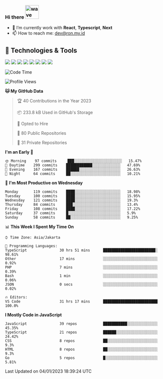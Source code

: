 ### Hi there <img src="https://i.ibb.co/q0Hx1KK/wave.gif" alt="wave" width="45px">

- 🌱 I’m currently work with **React**, **Typescript**, **Next**
- 📫 How to reach me: dev@ron.my.id

## 🔧 Technologies & Tools

![](https://img.shields.io/badge/OS-Linux-informational?style=flat&logo=linux&logoColor=white&color=2bbc8a)
![](https://img.shields.io/badge/OS-Windows-informational?style=flat&logo=windows&logoColor=white&color=2bbc8a)
![](https://img.shields.io/badge/Code-JavaScript-informational?style=flat&logo=javascript&logoColor=white&color=2bbc8a)
![](https://img.shields.io/badge/Code-Golang-informational?style=flat&logo=go&logoColor=white&color=2bbc8a)
![](https://img.shields.io/badge/Code-React-informational?style=flat&logo=react&logoColor=white&color=2bbc8a)
![](https://img.shields.io/badge/Code-Next-informational?style=flat&logo=next.js&logoColor=white&color=2bbc8a)
![](https://img.shields.io/badge/Shell-Bash-informational?style=flat&logo=gnu-bash&logoColor=white&color=2bbc8a)
![](https://img.shields.io/badge/Tools-Docker-informational?style=flat&logo=docker&logoColor=white&color=2bbc8a)

<!--START_SECTION:waka-->
![Code Time](http://img.shields.io/badge/Code%20Time-883%20hrs%209%20mins-blue)

![Profile Views](http://img.shields.io/badge/Profile%20Views-0-blue)

**🐱 My GitHub Data** 

> 🏆 40 Contributions in the Year 2023
 > 
> 📦 233.8 kB Used in GitHub's Storage 
 > 
> 💼 Opted to Hire
 > 
> 📜 80 Public Repositories 
 > 
> 🔑 31 Private Repositories  
 > 
**I'm an Early 🐤** 

```text
🌞 Morning    97 commits     ███░░░░░░░░░░░░░░░░░░░░░░   15.47% 
🌆 Daytime    299 commits    ████████████░░░░░░░░░░░░░   47.69% 
🌃 Evening    167 commits    ██████░░░░░░░░░░░░░░░░░░░   26.63% 
🌙 Night      64 commits     ██░░░░░░░░░░░░░░░░░░░░░░░   10.21%

```
📅 **I'm Most Productive on Wednesday** 

```text
Monday       119 commits    ████░░░░░░░░░░░░░░░░░░░░░   18.98% 
Tuesday      100 commits    ████░░░░░░░░░░░░░░░░░░░░░   15.95% 
Wednesday    121 commits    ████░░░░░░░░░░░░░░░░░░░░░   19.3% 
Thursday     84 commits     ███░░░░░░░░░░░░░░░░░░░░░░   13.4% 
Friday       108 commits    ████░░░░░░░░░░░░░░░░░░░░░   17.22% 
Saturday     37 commits     █░░░░░░░░░░░░░░░░░░░░░░░░   5.9% 
Sunday       58 commits     ██░░░░░░░░░░░░░░░░░░░░░░░   9.25%

```


📊 **This Week I Spent My Time On** 

```text
⌚︎ Time Zone: Asia/Jakarta

💬 Programming Languages: 
TypeScript               30 hrs 51 mins      ████████████████████████░   98.61% 
Other                    17 mins             ░░░░░░░░░░░░░░░░░░░░░░░░░   0.92% 
PHP                      7 mins              ░░░░░░░░░░░░░░░░░░░░░░░░░   0.39% 
Bash                     1 min               ░░░░░░░░░░░░░░░░░░░░░░░░░   0.06% 
JSON                     0 secs              ░░░░░░░░░░░░░░░░░░░░░░░░░   0.02%

🔥 Editors: 
VS Code                  31 hrs 17 mins      █████████████████████████   100.0%

```

**I Mostly Code in JavaScript** 

```text
JavaScript               39 repos            ███████████░░░░░░░░░░░░░░   45.35% 
TypeScript               21 repos            ██████░░░░░░░░░░░░░░░░░░░   24.42% 
CSS                      8 repos             ██░░░░░░░░░░░░░░░░░░░░░░░   9.3% 
HTML                     8 repos             ██░░░░░░░░░░░░░░░░░░░░░░░   9.3% 
Go                       5 repos             █░░░░░░░░░░░░░░░░░░░░░░░░   5.81%

```



 Last Updated on 04/01/2023 18:39:24 UTC
<!--END_SECTION:waka-->
